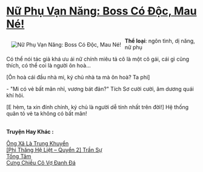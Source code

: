 <a href="https://utruyen.com/nu-phu-van-nang-boss-co-doc-mau-ne/18727/" title="Nữ Phụ Vạn Năng: Boss Có Độc, Mau Né!"><h1>Nữ Phụ Vạn Năng: Boss Có Độc, Mau Né!</h1></a><div style="display:table"><img align="right" style="float: left; padding: 10px;" src="https://utruyen.com/images/story/200x260/nu-phu-van-nang-boss-co-doc-mau-ne.jpg" alt="Nữ Phụ Vạn Năng: Boss Có Độc, Mau Né!"><b>Thể loại</b>: ngôn tình, dị năng, nữ phụ <p></p>Có thể nói tác giả khá ưu ái nữ chính miêu tả cô là một cô gái, cái gì cũng thích, có thể coi là người ôn hoà...<p></p>[Ôn hoà cái đầu nhà mi, ký chủ nhà ta mà ôn hoà? Ta phi]<p></p>- "Mi có vẻ bất mãn nhỉ, vương bát đản?" Tích Sơ cười cười, âm dương quái khí hỏi.<p></p>[E hèm, ta xin đính chính, ký chủ là người dễ tính nhất trên đời!] Hệ thống quân tỏ vẻ ta không có bất mãn!</div><p><br><b>Truyện Hay Khác :</b></p><a href="https://utruyen.com/ong-xa-la-trung-khuyen/17458/" alt="Ông Xã Là Trung Khuyển">Ông Xã Là Trung Khuyển</a><br/><a href="https://dammy2019.blogspot.com/2019/11/phi-thang-he-liet-quyen-2-tran-su.html" alt="[Phi Thăng Hệ Liệt – Quyển 2] Trần Sự">[Phi Thăng Hệ Liệt – Quyển 2] Trần Sự</a><br/><a href="https://dammy2019.blogspot.com/2019/11/tong-tam.html" alt="Tống Tâm">Tống Tâm</a><br/><a href="https://truyenngontinhay.wordpress.com/2019/10/03/cung-chieu-co-vo-danh-da/" alt="Cưng Chiều Cô Vợ Đanh Đá">Cưng Chiều Cô Vợ Đanh Đá</a><br/>